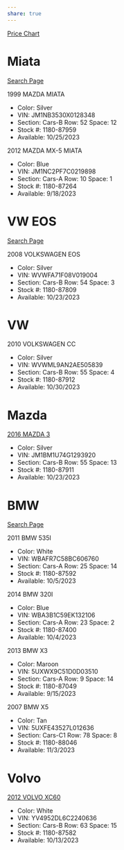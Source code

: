 ```yaml
---
share: true
---
```



[Price Chart](https://www.lkqpickyourpart.com/prices/tampa-1180/)

# Miata
[Search Page](https://www.lkqpickyourpart.com/inventory/tampa-1180/?search=miata)

1999 MAZDA MIATA
- Color: Silver
- VIN: JM1NB3530X0128348
- Section: Cars-B  Row: 52  Space: 12
- Stock #: 1180-87959
- Available: 10/25/2023

2012 MAZDA MX-5 MIATA
- Color: Blue
- VIN: JM1NC2PF7C0219898
- Section: Cars-A  Row: 10  Space: 1
- Stock #: 1180-87264
- Available: 9/18/2023

# VW EOS
[Search Page](https://www.lkqpickyourpart.com/inventory/tampa-1180/?search=eos)

2008 VOLKSWAGEN EOS
- Color: Silver
- VIN: WVWFA71F08V019004
- Section: Cars-B  Row: 54  Space: 3
- Stock #: 1180-87809
- Available: 10/23/2023

# VW
2010 VOLKSWAGEN CC
- Color: Silver
- VIN: WVWML9AN2AE505839
- Section: Cars-B  Row: 55  Space: 4
- Stock #: 1180-87912
- Available: 10/30/2023

# Mazda

[2016 MAZDA 3](https://www.lkqpickyourpart.com/inventory/tampa-1180/2016-mazda-3/)
- Color: Silver
- VIN: JM1BM1U74G1293920
- Section: Cars-B  Row: 55  Space: 13
- Stock #: 1180-87911
- Available: 10/23/2023


# BMW
[Search Page](https://www.lkqpickyourpart.com/inventory/tampa-1180/?search=bmw)

2011 BMW 535I
- Color: White
- VIN: WBAFR7C58BC606760
- Section: Cars-A  Row: 25  Space: 14
- Stock #: 1180-87592
- Available: 10/5/2023

2014 BMW 320I
- Color: Blue
- VIN: WBA3B1C59EK132106
- Section: Cars-A  Row: 23  Space: 2
- Stock #: 1180-87400
- Available: 10/4/2023

2013 BMW X3
- Color: Maroon
- VIN: 5UXWX9C51D0D03510
- Section: Cars-A  Row: 9  Space: 14
- Stock #: 1180-87049
- Available: 9/15/2023

2007 BMW X5
- Color: Tan
- VIN: 5UXFE43527L012636
- Section: Cars-C1  Row: 78  Space: 8
- Stock #: 1180-88046
- Available: 11/3/2023

# Volvo
[2012 VOLVO XC60](https://www.lkqpickyourpart.com/inventory/tampa-1180/2012-volvo-xc60/)
- Color: White
- VIN: YV4952DL6C2240636
- Section: Cars-B  Row: 63  Space: 15
- Stock #: 1180-87582
- Available: 10/13/2023

